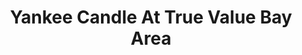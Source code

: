 ---
title: "Yankee Candle At True Value Bay Area"
url: /paranaque/yankee-candle-at-true-value-bay-area/
shop: department store
---